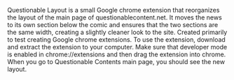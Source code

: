 Questionable Layout is a small Google chrome extension that reorganizes the layout of the main page of questionablecontent.net. It moves the news to its own section below the comic and ensures that the two sections are the same width, creating a slightly cleaner look to the site. Created primarily to test creating Google chrome extensions. To use the extension, download and extract the extension to your computer. Make sure that developer mode is enabled in chrome://extensions and then drag the extension into chrome. When you go to Questionable Contents main page, you should see the new layout.